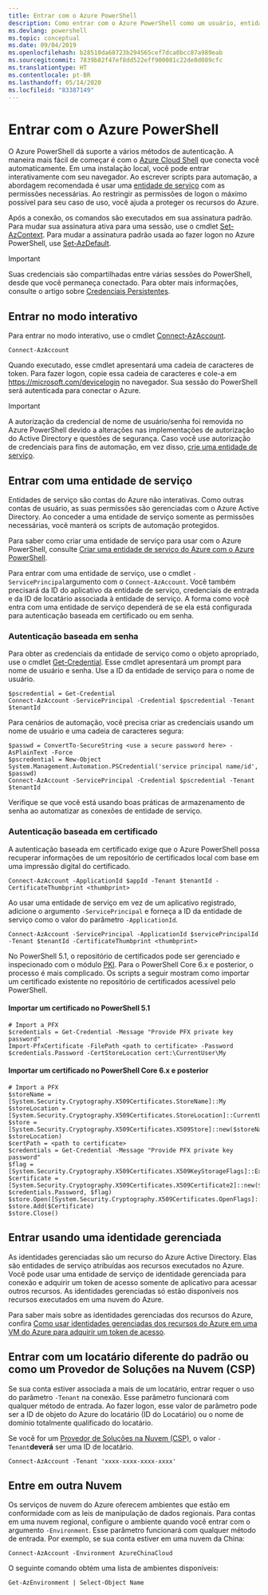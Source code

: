 ```yaml
---
title: Entrar com o Azure PowerShell
description: Como entrar com o Azure PowerShell como um usuário, entidade de serviço, ou com identidades gerenciadas para recursos do Azure.
ms.devlang: powershell
ms.topic: conceptual
ms.date: 09/04/2019
ms.openlocfilehash: b28510da68723b294565cef7dca0bcc87a989eab
ms.sourcegitcommit: 7839b82f47ef8dd522eff900081c22de0d089cfc
ms.translationtype: HT
ms.contentlocale: pt-BR
ms.lasthandoff: 05/14/2020
ms.locfileid: "83387149"
---
```

# <a name="sign-in-with-azure-powershell"></a>Entrar com o Azure PowerShell

O Azure PowerShell dá suporte a vários métodos de autenticação. A maneira mais fácil de começar é com o [Azure Cloud Shell](/azure/cloud-shell/overview) que conecta você automaticamente. Em uma instalação local, você pode entrar interativamente com seu navegador. Ao escrever scripts para automação, a abordagem recomendada é usar uma [entidade de serviço](create-azure-service-principal-azureps.md) com as permissões necessárias. Ao restringir as permissões de logon o máximo possível para seu caso de uso, você ajuda a proteger os recursos do Azure.

Após a conexão, os comandos são executados em sua assinatura padrão. Para mudar sua assinatura ativa para uma sessão, use o cmdlet [Set-AzContext](/powershell/module/az.accounts/set-azcontext). Para mudar a assinatura padrão usada ao fazer logon no Azure PowerShell, use [Set-AzDefault](/powershell/module/az.accounts/set-azdefault).

> [!IMPORTANT]
>
> Suas credenciais são compartilhadas entre várias sessões do PowerShell, desde que você permaneça conectado.
> Para obter mais informações, consulte o artigo sobre [Credenciais Persistentes](context-persistence.md).

## <a name="sign-in-interactively"></a>Entrar no modo interativo

Para entrar no modo interativo, use o cmdlet [Connect-AzAccount](/powershell/module/az.accounts/connect-azaccount).

```azurepowershell-interactive
Connect-AzAccount
```

Quando executado, esse cmdlet apresentará uma cadeia de caracteres de token. Para fazer logon, copie essa cadeia de caracteres e cole-a em https://microsoft.com/devicelogin no navegador. Sua sessão do PowerShell será autenticada para conectar o Azure.

> [!IMPORTANT]
>
> A autorização da credencial de nome de usuário/senha foi removida no Azure PowerShell devido a alterações nas implementações de autorização do Active Directory e questões de segurança.
> Caso você use autorização de credenciais para fins de automação, em vez disso, [crie uma entidade de serviço](create-azure-service-principal-azureps.md).

## <a name="sign-in-with-a-service-principal"></a>Entrar com uma entidade de serviço <a name="sp-signin"/>

Entidades de serviço são contas do Azure não interativas. Como outras contas de usuário, as suas permissões são gerenciadas com o Azure Active Directory. Ao conceder a uma entidade de serviço somente as permissões necessárias, você manterá os scripts de automação protegidos.

Para saber como criar uma entidade de serviço para usar com o Azure PowerShell, consulte [Criar uma entidade de serviço do Azure com o Azure PowerShell](create-azure-service-principal-azureps.md).

Para entrar com uma entidade de serviço, use o cmdlet `-ServicePrincipal`argumento com o `Connect-AzAccount`. Você também precisará da ID do aplicativo da entidade de serviço, credenciais de entrada e da ID de locatário associada à entidade de serviço. A forma como você entra com uma entidade de serviço dependerá de se ela está configurada para autenticação baseada em certificado ou em senha.

### <a name="password-based-authentication"></a>Autenticação baseada em senha

Para obter as credenciais da entidade de serviço como o objeto apropriado, use o cmdlet [Get-Credential](/powershell/module/microsoft.powershell.security/get-credential). Esse cmdlet apresentará um prompt para nome de usuário e senha. Use a ID da entidade de serviço para o nome de usuário.

```azurepowershell-interactive
$pscredential = Get-Credential
Connect-AzAccount -ServicePrincipal -Credential $pscredential -Tenant $tenantId
```

Para cenários de automação, você precisa criar as credenciais usando um nome de usuário e uma cadeia de caracteres segura:

```azurepowershell-interactive
$passwd = ConvertTo-SecureString <use a secure password here> -AsPlainText -Force
$pscredential = New-Object System.Management.Automation.PSCredential('service principal name/id', $passwd)
Connect-AzAccount -ServicePrincipal -Credential $pscredential -Tenant $tenantId
```

Verifique se que você está usando boas práticas de armazenamento de senha ao automatizar as conexões de entidade de serviço.

### <a name="certificate-based-authentication"></a>Autenticação baseada em certificado

A autenticação baseada em certificado exige que o Azure PowerShell possa recuperar informações de um repositório de certificados local com base em uma impressão digital do certificado.
```azurepowershell-interactive
Connect-AzAccount -ApplicationId $appId -Tenant $tenantId -CertificateThumbprint <thumbprint>
```

Ao usar uma entidade de serviço em vez de um aplicativo registrado, adicione o argumento `-ServicePrincipal` e forneça a ID da entidade de serviço como o valor do parâmetro `-ApplicationId`.

```azurepowershell-interactive
Connect-AzAccount -ServicePrincipal -ApplicationId $servicePrincipalId -Tenant $tenantId -CertificateThumbprint <thumbprint>
```

No PowerShell 5.1, o repositório de certificados pode ser gerenciado e inspecionado com o módulo [PKI](/powershell/module/pkiclient). Para o PowerShell Core 6.x e posterior, o processo é mais complicado. Os scripts a seguir mostram como importar um certificado existente no repositório de certificados acessível pelo PowerShell.

#### <a name="import-a-certificate-in-powershell-51"></a>Importar um certificado no PowerShell 5.1

```azurepowershell-interactive
# Import a PFX
$credentials = Get-Credential -Message "Provide PFX private key password"
Import-PfxCertificate -FilePath <path to certificate> -Password $credentials.Password -CertStoreLocation cert:\CurrentUser\My
```

#### <a name="import-a-certificate-in-powershell-core-6x-and-later"></a>Importar um certificado no PowerShell Core 6.x e posterior

```azurepowershell-interactive
# Import a PFX
$storeName = [System.Security.Cryptography.X509Certificates.StoreName]::My 
$storeLocation = [System.Security.Cryptography.X509Certificates.StoreLocation]::CurrentUser 
$store = [System.Security.Cryptography.X509Certificates.X509Store]::new($storeName, $storeLocation) 
$certPath = <path to certificate>
$credentials = Get-Credential -Message "Provide PFX private key password"
$flag = [System.Security.Cryptography.X509Certificates.X509KeyStorageFlags]::Exportable 
$certificate = [System.Security.Cryptography.X509Certificates.X509Certificate2]::new($certPath, $credentials.Password, $flag) 
$store.Open([System.Security.Cryptography.X509Certificates.OpenFlags]::ReadWrite) 
$store.Add($Certificate) 
$store.Close()
```

## <a name="sign-in-using-a-managed-identity"></a>Entrar usando uma identidade gerenciada

As identidades gerenciadas são um recurso do Azure Active Directory. Elas são entidades de serviço atribuídas aos recursos executados no Azure. Você pode usar uma entidade de serviço de identidade gerenciada para conexão e adquirir um token de acesso somente de aplicativo para acessar outros recursos. As identidades gerenciadas só estão disponíveis nos recursos executados em uma nuvem do Azure.

Para saber mais sobre as identidades gerenciadas dos recursos do Azure, confira [Como usar identidades gerenciadas dos recursos do Azure em uma VM do Azure para adquirir um token de acesso](/azure/active-directory/managed-identities-azure-resources/how-to-use-vm-token).

## <a name="sign-in-with-a-non-default-tenant-or-as-a-cloud-solution-provider-csp"></a>Entrar com um locatário diferente do padrão ou como um Provedor de Soluções na Nuvem (CSP)

Se sua conta estiver associada a mais de um locatário, entrar requer o uso do parâmetro `-Tenant` na conexão. Esse parâmetro funcionará com qualquer método de entrada. Ao fazer logon, esse valor de parâmetro pode ser a ID de objeto do Azure do locatário (ID do Locatário) ou o nome de domínio totalmente qualificado do locatário.

Se você for um [Provedor de Soluções na Nuvem (CSP)](https://azure.microsoft.com/offers/ms-azr-0145p/), o valor `-Tenant`**deverá** ser uma ID de locatário.

```azurepowershell-interactive
Connect-AzAccount -Tenant 'xxxx-xxxx-xxxx-xxxx'
```

## <a name="sign-in-to-another-cloud"></a>Entre em outra Nuvem

Os serviços de nuvem do Azure oferecem ambientes que estão em conformidade com as leis de manipulação de dados regionais.
Para contas em uma nuvem regional, configure o ambiente quando você entrar com o argumento `-Environment`.
Esse parâmetro funcionará com qualquer método de entrada. Por exemplo, se sua conta estiver em uma nuvem da China:

```azurepowershell-interactive
Connect-AzAccount -Environment AzureChinaCloud
```

O seguinte comando obtém uma lista de ambientes disponíveis:

```azurepowershell-interactive
Get-AzEnvironment | Select-Object Name
```

